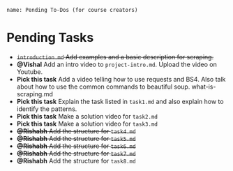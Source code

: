 ```ngMeta
name: Pending To-Dos (for course creators)
```

# Pending Tasks

- ~~`introduction.md` Add examples and a basic description for scraping.~~
- **@Vishal** Add an intro video to `project-intro.md`. Upload the video on Youtube.
- **Pick this task** Add a video telling how to use requests and BS4. Also talk about how to use the common commands to beautiful soup. what-is-scraping.md
- **Pick this task** Explain the task listed in `task1.md` and also explain how to identify the patterns.
- **Pick this task** Make a solution video for `task2.md`
- **Pick this task** Make a solution video for `task3.md`
- ~~**@Rishabh** Add the structure for `task4.md`~~
- ~~**@Rishabh** Add the structure for `task5.md`~~
- ~~**@Rishabh** Add the structure for `task6.md`~~
- ~~**@Rishabh** Add the structure for `task7.md`~~
- **@Rishabh** Add the structure for `task8.md`
